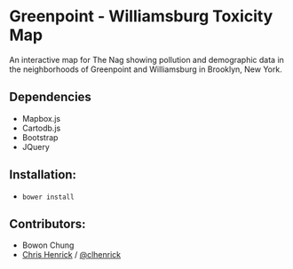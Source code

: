 # Greenpoint - Williamsburg Toxicity Map
An interactive map for The Nag showing pollution and demographic data in the neighborhoods of Greenpoint and Williamsburg in Brooklyn, New York.

## Dependencies
- Mapbox.js
- Cartodb.js
- Bootstrap
- JQuery

## Installation:
- `bower install`

## Contributors:
- Bowon Chung
- [Chris Henrick](http://chrishenrick.com) / [@clhenrick](https://github.com/clhenrick/)